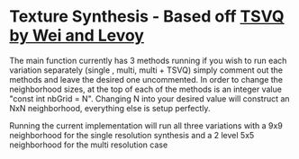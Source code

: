# Texture Synthesis - Based off [TSVQ by Wei and Levoy](https://graphics.stanford.edu/papers/texture-synthesis-sig00/texture.pdf)

The main function currently has 3 methods running if you wish to run each variation 
separately (single , multi, multi + TSVQ) simply comment out the methods and leave the desired
one uncommented. In order to change the neighborhood sizes, at the top of each of the methods
is an integer value "const int nbGrid = N". Changing N into your desired value will construct an
NxN neighborhood, everything else is setup perfectly.

Running the current implementation will run all three variations with a 9x9 neighborhood for the 
single resolution synthesis and a 2 level 5x5 neighborhood for the multi resolution case
